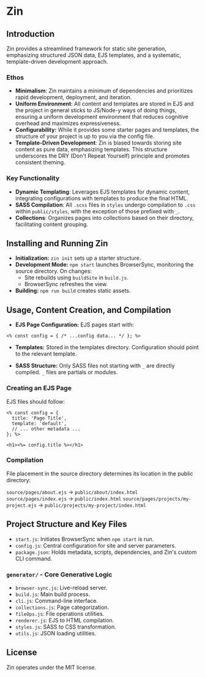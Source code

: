 # Zin

## Introduction

Zin provides a streamlined framework for static site generation, emphasizing structured JSON data, EJS templates, and a systematic, template-driven development approach.

### Ethos

- **Minimalism**: Zin maintains a minimum of dependencies and prioritizes rapid development, deployment, and iteration.
- **Uniform Environment**: All content and templates are stored in EJS and the project in general sticks to JS/Node-y ways of doing things, ensuring a uniform development environment that reduces cognitive overhead and maximizes expressiveness.
- **Configurability:** While it provides some starter pages and templates, the structure of your project is up to you via the config file. 
- **Template-Driven Development**: Zin is biased towards storing site content as pure data, emphasizing templates. This structure underscores the DRY (Don't Repeat Yourself) principle and promotes consistent theming.

### Key Functionality

- **Dynamic Templating**: Leverages EJS templates for dynamic content, integrating configurations with templates to produce the final HTML.
- **SASS Compilation**: All `.scss` files in `styles` undergo compilation to `.css` within `public/styles`, with the exception of those prefixed with `_`.
- **Collections**: Organizes pages into collections based on their directory, facilitating content grouping.

## Installing and Running Zin

- **Initialization:** `zin init` sets up a starter structure.
- **Development Mode:** `npm start` launches BrowserSync, monitoring the source directory. On changes:
  - Site rebuilds using `buildSite` in `build.js`.
  - BrowserSync refreshes the view.
- **Building:** `npm run build` creates static assets.

## Usage, Content Creation, and Compilation

- **EJS Page Configuration:** EJS pages start with:
```
<% const config = { /* ...config data... */ }; %>
```

- **Templates:** Stored in the templates directory. Configuration should point to the relevant template.

- **SASS Structure:** Only SASS files not starting with `_` are directly compiled. `_` files are partials or modules.

### Creating an EJS Page

EJS files should follow:

```
<% const config = {
  title: 'Page Title',
  template: 'default',
  // ... other metadata ...
}; %>

<h1><%= config.title %></h1>
```


### Compilation
File placement in the source directory determines its location in the public directory:

`source/pages/about.ejs` → `public/about/index.html`
`source/pages/index.ejs` → `public/index.html`
`source/pages/projects/my-project.ejs` → `public/projects/my-project/index.html`


## Project Structure and Key Files

- `start.js`: Initiates BrowserSync when `npm start` is run.
- `config.js`: Central configuration for site and server parameters.
- `package.json`: Holds metadata, scripts, dependencies, and Zin's custom CLI command.

### `generator/` - Core Generative Logic

- `browser-sync.js`: Live-reload server.
- `build.js`: Main build process.
- `cli.js`: Command-line interface.
- `collections.js`: Page categorization.
- `fileOps.js`: File operations utilities.
- `renderer.js`: EJS to HTML compilation.
- `styles.js`: SASS to CSS transformation.
- `utils.js`: JSON loading utilities.

## License

Zin operates under the MIT license.
